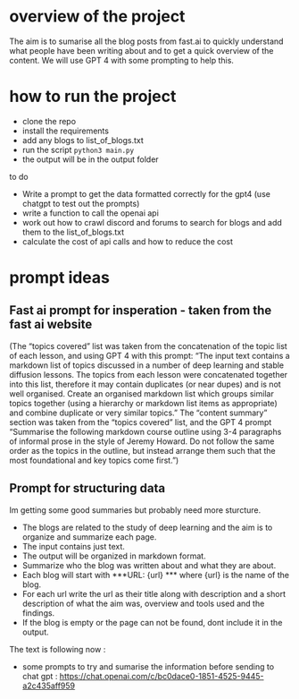 # overview of the project

The aim is to sumarise all the blog posts from fast.ai to quickly understand what people have been writing about and to get a quick overview of the content.  We will use GPT 4 with some prompting to help this.


# how to run the project

- clone the repo
- install the requirements
- add any blogs to list_of_blogs.txt
- run the script `python3 main.py`
- the output will be in the output folder


to do 

- Write a prompt to get the data formatted correctly for the gpt4 (use chatgpt to test out the prompts)
- write a function to call the openai api
- work out how to crawl discord and forums to search for blogs and add them to the list_of_blogs.txt
- calculate the cost of api calls and how to reduce the cost

# prompt ideas 

## Fast ai prompt for insperation - taken from the fast ai website

(The “topics covered” list was taken from the concatenation of the topic list of each lesson, and using GPT 4 with this prompt: “The input text contains a markdown list of topics discussed in a number of deep learning and stable diffusion lessons. The topics from each lesson were concatenated together into this list, therefore it may contain duplicates (or near dupes) and is not well organised. Create an organised markdown list which groups similar topics together (using a hierarchy or markdown list items as appropriate) and combine duplicate or very similar topics.” The “content summary” section was taken from the “topics covered” list, and the GPT 4 prompt “Summarise the following markdown course outline using 3-4 paragraphs of informal prose in the style of Jeremy Howard. Do not follow the same order as the topics in the outline, but instead arrange them such that the most foundational and key topics come first.”)

## Prompt for structuring data

Im getting some good summaries but probably need more sturcture.

- The blogs are related to the study of deep learning and the aim is to organize and summarize each page.  
- The input contains just text.  
- The output will be organized in markdown format.
- Summarize who the blog was written about and what they are about.
- Each blog will start with ***URL: {url} *** where {url} is the name of the blog.  
- For each url write the url as their title along with description and a short description of what the aim was, overview and tools used and the findings.
- If the blog is empty or the page can not be found, dont include it in the output.

The text is following now :

- some prompts to try and sumarise the information before sending to chat gpt :  https://chat.openai.com/c/bc0dace0-1851-4525-9445-a2c435aff959